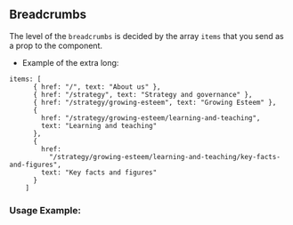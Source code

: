 ## Breadcrumbs

The level of the `breadcrumbs` is decided by the array `items` that you send as a prop to the component.

- Example of the extra long:

```
items: [
      { href: "/", text: "About us" },
      { href: "/strategy", text: "Strategy and governance" },
      { href: "/strategy/growing-esteem", text: "Growing Esteem" },
      {
        href: "/strategy/growing-esteem/learning-and-teaching",
        text: "Learning and teaching"
      },
      {
        href:
          "/strategy/growing-esteem/learning-and-teaching/key-facts-and-figures",
        text: "Key facts and figures"
      }
    ]
```

### Usage Example:
